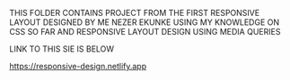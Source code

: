 THIS FOLDER CONTAINS PROJECT FROM THE FIRST RESPONSIVE LAYOUT DESIGNED BY ME NEZER EKUNKE USING MY KNOWLEDGE ON CSS SO FAR AND RESPONSIVE LAYOUT DESIGN USING MEDIA QUERIES

LINK TO THIS SIE IS BELOW

https://responsive-design.netlify.app
